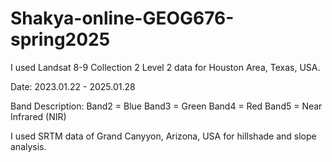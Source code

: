 # Shakya-online-GEOG676-spring2025

I used Landsat 8-9 Collection 2 Level 2 data for Houston Area, Texas, USA.

Date: 2023.01.22 - 2025.01.28

Band Description:
Band2 = Blue
Band3 = Green
Band4 = Red
Band5 = Near Infrared (NIR)

I used SRTM data of Grand Canyyon, Arizona, USA for hillshade and slope analysis.